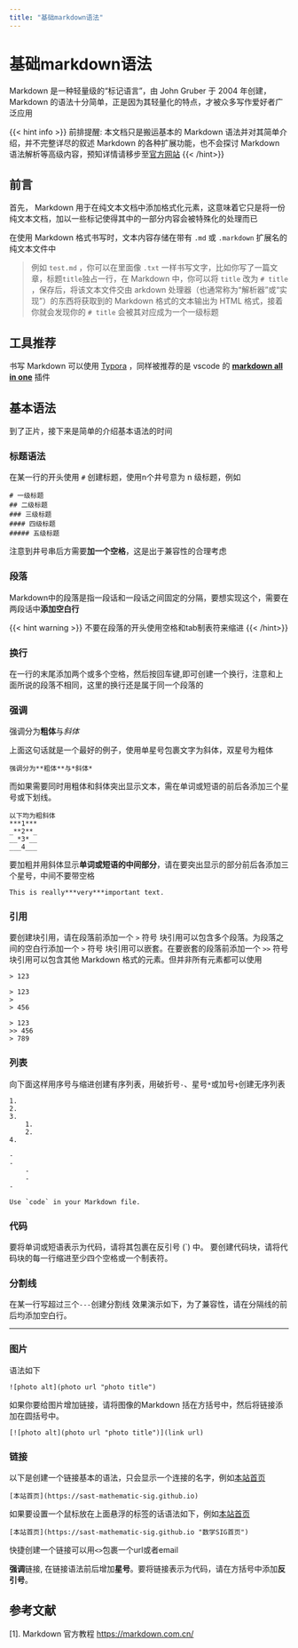 ```yaml
---
title: "基础markdown语法"
---
```


# 基础markdown语法

Markdown 是一种轻量级的“标记语言”，由 John Gruber 于 2004 年创建，Markdown 的语法十分简单，正是因为其轻量化的特点，才被众多写作爱好者广泛应用

{{< hint info >}}
前排提醒: 本文档只是搬运基本的 Markdown 语法并对其简单介绍，并不完整详尽的叙述 Markdown 的各种扩展功能，也不会探讨 Markdown 语法解析等高级内容，预知详情请移步至[官方网站](https://www.markdownguide.org/)
{{< /hint>}}

## 前言
首先， Markdown 用于在纯文本文档中添加格式化元素，这意味着它只是将一份纯文本文档，加以一些标记使得其中的一部分内容会被特殊化的处理而已

在使用 Markdown 格式书写时，文本内容存储在带有 `.md` 或 `.markdown` 扩展名的纯文本文件中

> 例如 `test.md` ，你可以在里面像 `.txt` 一样书写文字，比如你写了一篇文章，标题`title`独占一行，在 Markdown 中，你可以将 `title` 改为 `# title` ，保存后，将该文本文件交由 arkdown 处理器（也通常称为“解析器”或“实现”）的东西将获取到的 Markdown 格式的文本输出为 HTML 格式，接着你就会发现你的 `# title` 会被其对应成为一个一级标题

## 工具推荐
书写 Markdown 可以使用 [Typora](https://typora.io/) ，同样被推荐的是 vscode 的 [**markdown all in one**]() 插件

## 基本语法

到了正片，接下来是简单的介绍基本语法的时间

### 标题语法

在某一行的开头使用 `#` 创建标题，使用n个井号意为 n 级标题，例如

```
# 一级标题
## 二级标题
### 三级标题
#### 四级标题
##### 五级标题
```

注意到井号串后方需要**加一个空格**，这是出于兼容性的合理考虑

### 段落

Markdown中的段落是指一段话和一段话之间固定的分隔，要想实现这个，需要在两段话中**添加空白行**

{{< hint warning >}}
不要在段落的开头使用空格和tab制表符来缩进
{{< /hint>}}

### 换行

在一行的末尾添加两个或多个空格，然后按回车键,即可创建一个换行，注意和上面所说的段落不相同，这里的换行还是属于同一个段落的

### 强调

强调分为**粗体**与*斜体*

上面这句话就是一个最好的例子，使用单星号包裹文字为斜体，双星号为粗体

```
强调分为**粗体**与*斜体*
```

而如果需要同时用粗体和斜体突出显示文本，需在单词或短语的前后各添加三个星号或下划线。

```
以下均为粗斜体
***1***
_**2**_
__*3*__
___4___
```

要加粗并用斜体显示**单词或短语的中间部分**，请在要突出显示的部分前后各添加三个星号，中间不要带空格

```
This is really***very***important text.
```

### 引用
要创建块引用，请在段落前添加一个 `>` 符号
块引用可以包含多个段落。为段落之间的空白行添加一个 `>` 符号
块引用可以嵌套。在要嵌套的段落前添加一个 `>>` 符号
块引用可以包含其他 Markdown 格式的元素。但并非所有元素都可以使用

```
> 123

> 123
>
> 456

> 123
>> 456
> 789
```

### 列表
向下面这样用序号与缩进创建有序列表，用破折号`-`、星号`*`或加号`+`创建无序列表

```
1.
2.
3.
    1.
    2.
4.

-
-
    -
    -
-
```

``Use `code` in your Markdown file.``

### 代码

要将单词或短语表示为代码，请将其包裹在反引号 (`) 中。
要创建代码块，请将代码块的每一行缩进至少四个空格或一个制表符。

### 分割线

在某一行写超过三个`---`创建分割线
效果演示如下，为了兼容性，请在分隔线的前后均添加空白行。

---

### 图片
语法如下

```
![photo alt](photo url "photo title")
```

如果你要给图片增加链接，请将图像的Markdown 括在方括号中，然后将链接添加在圆括号中。

```
[![photo alt](photo url "photo title")](link url)
```

### 链接

以下是创建一个链接基本的语法，只会显示一个连接的名字，例如[本站首页](https://sast-mathematic-sig.github.io)

```
[本站首页](https://sast-mathematic-sig.github.io)
```

如果要设置一个鼠标放在上面悬浮的标签的话语法如下，例如[本站首页](https://sast-mathematic-sig.github.io "数学SIG首页")

```
[本站首页](https://sast-mathematic-sig.github.io "数学SIG首页")
```

快捷创建一个链接可以用`<>`包裹一个url或者email

**强调**链接, 在链接语法前后增加**星号**。要将链接表示为代码，请在方括号中添加**反引号**。

## 参考文献
[1]. Markdown 官方教程 <https://markdown.com.cn/>